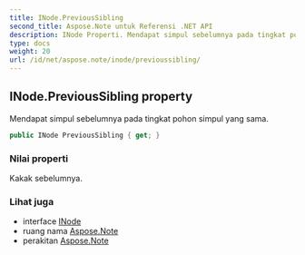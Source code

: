 ```yaml
---
title: INode.PreviousSibling
second_title: Aspose.Note untuk Referensi .NET API
description: INode Properti. Mendapat simpul sebelumnya pada tingkat pohon simpul yang sama.
type: docs
weight: 20
url: /id/net/aspose.note/inode/previoussibling/
---
```

## INode.PreviousSibling property

Mendapat simpul sebelumnya pada tingkat pohon simpul yang sama.

```csharp
public INode PreviousSibling { get; }
```

### Nilai properti

Kakak sebelumnya.

### Lihat juga

* interface [INode](../)
* ruang nama [Aspose.Note](../../inode/)
* perakitan [Aspose.Note](../../../)


